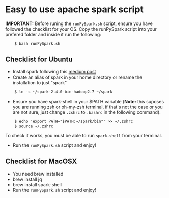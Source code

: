 # Easy to use apache spark script

**IMPORTANT:** Before runing the `runPySpark.sh` script, ensure you have followed the checklist for your OS.
Copy the runPySpark script into your prefered folder and inside it run the following:
```
    $ bash runPySpark.sh
```
## Checklist for Ubuntu
* Install spark following this [medium post](https://medium.com/@josemarcialportilla/installing-scala-and-spark-on-ubuntu-5665ee4b62b1)
* Create an alias of spark in your home directory or rename the installation to just "spark"
```
    $ ln -s ~/spark-2.4.0-bin-hadoop2.7 ~/spark
```
* Ensure you have spark-shell in your $PATH variable (**Note:** this suposes you are running zsh or oh-my-zsh terminal, if that's not the case or you are not sure, just change `.zshrc` to `.bashrc` in the following command).
```
    $ echo 'export PATH="$PATH:~/spark/bin"' >> ~/.zshrc
    $ source ~/.zshrc
```
To check it works, you must be able to run `spark-shell` from your terminal.

* Run the `runPySpark.sh` script and enjoy!

## Checklist for MacOSX
* You need brew installed
* brew install jq 
* brew install spark-shell
* Run the `runPySpark.sh` script and enjoy!